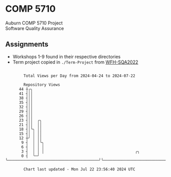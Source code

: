 # COMP 5710
Auburn COMP 5710 Project  
Software Quality Assurance

## Assignments
- Workshops 1-9 found in their respective directories
- Term project copied in `./Term-Project` from [WFH-SQA2022](https://github.com/wumphlett/WFH-SQA2022-AUBURN)

```

        Total Views per Day from 2024-04-24 to 2024-07-22

        Repository Views
      44 ┼╭╮
      41 ┤││
      38 ┤││
      35 ┤││
      32 ┤││
      29 ┤││
      26 ┤││
      23 ┤││  ╭╮
      21 ┤││  ││
      18 ┤│╰╮ ││
      15 ┤│ │ ││
      12 ┼╯ │ ││
       9 ┤  │ │╰╮
       6 ┤  │ │ │
       3 ┤  │ │ │                                        ╭╮
       0 ┤  ╰─╯ ╰────────────────────────────────────────╯╰────────────────────────────────────────

        Chart last updated - Mon Jul 22 23:56:40 2024 UTC
        
```
